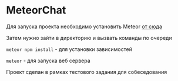 # MeteorChat

Для запуска проекта необходимо установить Meteor [от сюда](https://www.meteor.com/developers/install)

Затем нужно зайти в директорию и вызвать команды по очереди

`meteor npm install` - для установки зависимостей

`meteor` - для запуска веб сервера

Проект сделан в рамках тестового задания для собеседования
